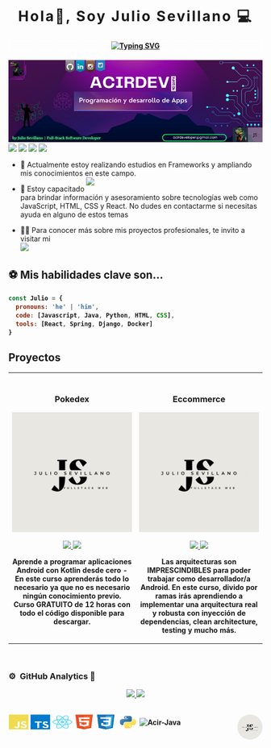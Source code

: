 <!DOCTYPE html>
<html>
<head>
    <link rel="stylesheet" type="text/css" href="./assets/style.css">
</head>
<body>

  <h1 align="center" style="font-size: 28px; letter-spacing: 0.1em;">Hola👋, Soy Julio Sevillano 💻</h1>

<h4 align="center" style="border: 2px dashed white;"><a href="https://git.io/typing-svg"><img src="https://readme-typing-svg.demolab.com?font=Fira+Code&size=16&pause=2000&center=true&vCenter=true&width=700&color=26F766&lines=🔥Me+apasiona+el+desarrollo+de+aplicaciones+web+y+móviles🕹️." alt="Typing SVG" /></a></h4>
	
<div align="center">
	<img src="./assets/images/GitHubBanner2.png">
</div>

	
<div>
	 <a href="https://www.linkedin.com/in/julio-sevillano/" target="_blank"><img src="https://img.shields.io/badge/-LinkedIn-%230077B5?style=for-the-badge&logo=linkedin&logoColor=white" target="_blank"></a>
	<a href = "mailto:acirdeveloper@gmail.com"><img src="https://img.shields.io/badge/-Gmail-%23333?style=for-the-badge&logo=gmail&logoColor=white" target="_blank"></a>
	<a href="https://twitter.com/acirdeveloper" target="_blank"><img src="https://img.shields.io/badge/Twitter-1DA1F2?style=for-the-badge&logo=twitter&logoColor=white" target="_blank"></a>
  	<a href="https://www.instagram.com/acirdeveloper/" target="_blank"><img src="https://img.shields.io/badge/-Instagram-%23E4405F?style=for-the-badge&logo=instagram&logoColor=white" target="_blank"></a>
	<!--
  	<a href="#" target="_blank"><img src="https://img.shields.io/badge/YouTube-FF0000?style=for-the-badge&logo=youtube&logoColor=white" target="_blank"></a>
	<a href="#" target="_blank"><img src="https://img.shields.io/badge/Twitch-9146FF?style=for-the-badge&logo=twitch&logoColor=white" target="_blank"></a>
 	<a href="#" target="_blank"><img src="https://img.shields.io/badge/Discord-7289DA?style=for-the-badge&logo=discord&logoColor=white" target="_blank"></a>
  	<a href="#" target="_blank"><img src="https://img.shields.io/badge/netlify-%23000000.svg?style=for-the-badge&logo=netlify&logoColor=#00C7B7" target="_blank"></a>
  	-->
</div>

- 🌱 Actualmente estoy realizando estudios en Frameworks y ampliando mis conocimientos en este campo.
  <img align='right' src="https://media.giphy.com/media/Kfl09udXYhbjajJwEt/giphy.gif" width="350">

- 💬 Estoy capacitado para brindar información y asesoramiento sobre tecnologías web como JavaScript, HTML, CSS y React. No dudes en contactarme si necesitas ayuda en alguno de estos temas

- 👨‍💻 Para conocer más sobre mis proyectos profesionales, te invito a visitar mi <br> <a href="https://portafolio-acirdev.netlify.app" target="_blank"><img src="https://img.shields.io/badge/my_portfolio-000?style=for-the-badge&logo=ko-fi&logoColor=white" target="_blank"></a>

<h2><b> ⚽ Mis habilidades clave son...<br></h2>

```js
const Julio = {
  pronouns: 'he' | 'him',
  code: [Javascript, Java, Python, HTML, CSS],
  tools: [React, Spring, Django, Docker]
}
```

## **Proyectos**

<table>
<tr>
<td width="50%">
<h3 align="center">Pokedex</h3>
<div align="center">
<a href="https://github.com/AcirDeveloper" target="_blank"><img src="./assets/images/1.png" width="300" alt="Pokedex"></a>
<p>
<a href="https://github.com/AcirDeveloper" target="_blank">
<img src="=for-the-badge&logo=github&logoColor=black">
</a>
<a href="https://youtu.be/vJapzH_46a8" target="_blank">
<img src="#">
</a>
</p>
<p>Aprende a programar aplicaciones <strong>Android con Kotlin desde cero</strong> - En este curso aprenderás todo lo necesario ya que no es necesario ningún conocimiento previo. Curso <strong>GRATUITO de 12 horas</strong> con todo el código disponible para descargar.</p>
</div>
                                                                                      
</td>

<td width="50%">
               <br>
<h3 align="center">Eccommerce</h3>
<div align="center">                                       
<a href="https://github.com/AcirDeveloper" target="_blank"><img src="./assets/images/1.png" width="300" alt="Eccommerce"></a>
<br>
<p>
<a href="https://github.com/AcirDeveloper" target="_blank">
<img src="=for-the-badge&logo=github&logoColor=black">
</a>
<a href="https://youtu.be/hhhSMXi0R3E" target="_blank">
<img src="=for-the-badge&color=3fFD7f">
</a>
</p>
</p>Las arquitecturas son <strong>IMPRESCINDIBLES</strong> para poder trabajar como desarrollador/a Android. En este curso, divido por ramas irás aprendiendo a implementar una arquitectura real y robusta con inyección de dependencias, clean architecture, testing y mucho más.</p>
</div>                                                             
</table>                                                                                 
</div>
<br>

### ⚙️ &nbsp;GitHub Analytics 💯

<p align="center">
<a href="https://github.com/AcirDeveloper">
  <img height="180em" src="https://github-readme-stats-eight-theta.vercel.app/api?username=AcirDeveloper&show_icons=true&theme=algolia&include_all_commits=true&count_private=true"/>
  <img height="180em" src="https://github-readme-stats-eight-theta.vercel.app/api/top-langs/?username=AcirDeveloper&layout=compact&langs_count=8&theme=algolia"/>
</a>
</p>

<div style="display: inline_block"><br>
  <img align="center" alt="Acir-Js" height="30" width="40" src="https://raw.githubusercontent.com/devicons/devicon/master/icons/javascript/javascript-plain.svg">
  <img align="center" alt="Acir-Ts" height="30" width="40" src="https://raw.githubusercontent.com/devicons/devicon/master/icons/typescript/typescript-plain.svg">
  <img align="center" alt="Acir-React" height="30" width="40" src="https://raw.githubusercontent.com/devicons/devicon/master/icons/react/react-original.svg">
  <img align="center" alt="Acir-HTML" height="30" width="40" src="https://raw.githubusercontent.com/devicons/devicon/master/icons/html5/html5-original.svg">
  <img align="center" alt="Acir-CSS" height="30" width="40" src="https://raw.githubusercontent.com/devicons/devicon/master/icons/css3/css3-original.svg">
  <img align="center" alt="Acir-Python" height="30" width="40" src="https://raw.githubusercontent.com/devicons/devicon/master/icons/python/python-original.svg">
  <img align="center" alt="Acir-Java" height="30" width="40" src="https://cdn.jsdelivr.net/gh/devicons/devicon/icons/java/java-original.svg">
  <img align="right" alt="Acir-pic" height="50" style="border-radius:50%;" src="./assets/images/1.png">	
</div>
</body>
